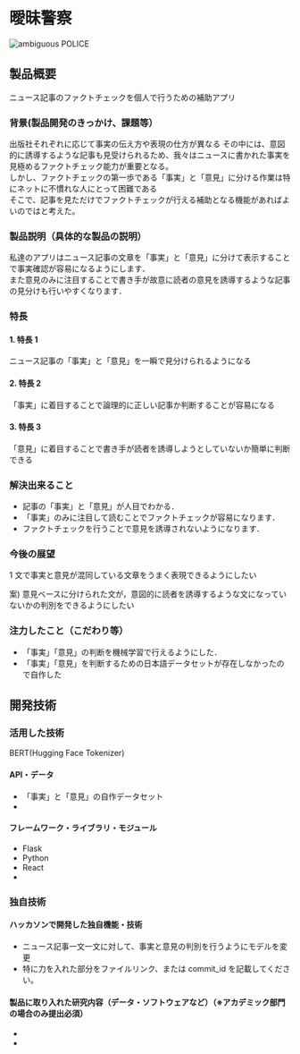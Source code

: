# 曖昧警察
<!--![IMAGE ALT TEXT HERE](https://jphacks.com/wp-content/uploads/2022/08/JPHACKS2022_ogp.jpg)](https://www.youtube.com/watch?v=LUPQFB4QyVo)-->
![ambiguous POLICE](https://user-images.githubusercontent.com/107242974/197238730-97e890b4-4966-464b-b13b-91e017c70d8d.png)


## 製品概要
ニュース記事のファクトチェックを個人で行うための補助アプリ

### 背景(製品開発のきっかけ、課題等）

出版社それぞれに応じて事実の伝え方や表現の仕方が異なる
その中には、意図的に誘導するような記事も見受けられるため、我々はニュースに書かれた事実を見極めるファクトチェック能力が重要となる。<br>
しかし、ファクトチェックの第一歩である「事実」と「意見」に分ける作業は特にネットに不慣れな人にとって困難である<br>
そこで、記事を見ただけでファクトチェックが行える補助となる機能があればよいのではと考えた。<br>

### 製品説明（具体的な製品の説明）

私達のアプリはニュース記事の文章を「事実」と「意見」に分けて表示することで事実確認が容易になるようにします．<br>
また意見のみに注目することで書き手が故意に読者の意見を誘導するような記事の見分けも行いやすくなります．

### 特長

#### 1. 特長 1

ニュース記事の「事実」と「意見」を一瞬で見分けられるようになる

#### 2. 特長 2

「事実」に着目することで論理的に正しい記事か判断することが容易になる

#### 3. 特長 3

「意見」に着目することで書き手が読者を誘導しようとしていないか簡単に判断できる

### 解決出来ること

- 記事の「事実」と「意見」が人目でわかる．<br>
- 「事実」のみに注目して読むことでファクトチェックが容易になります．
- ファクトチェックを行うことで意見を誘導されないようになります．

### 今後の展望

1 文で事実と意見が混同している文章をうまく表現できるようにしたい

案) 意見ベースに分けられた文が，意図的に読者を誘導するような文になっていないかの判別をできるようにしたい

### 注力したこと（こだわり等）

- 「事実」「意見」の判断を機械学習で行えるようにした．
- 「事実」「意見」を判断するための日本語データセットが存在しなかったので自作した

## 開発技術

### 活用した技術

BERT(Hugging Face Tokenizer)

#### API・データ

- 「事実」と「意見」の自作データセット
-

#### フレームワーク・ライブラリ・モジュール

- Flask
- Python
- React
-

### 独自技術

#### ハッカソンで開発した独自機能・技術

- ニュース記事一文一文に対して、事実と意見の判別を行うようにモデルを変更
- 特に力を入れた部分をファイルリンク、または commit_id を記載してください。

#### 製品に取り入れた研究内容（データ・ソフトウェアなど）（※アカデミック部門の場合のみ提出必須）

-
-
